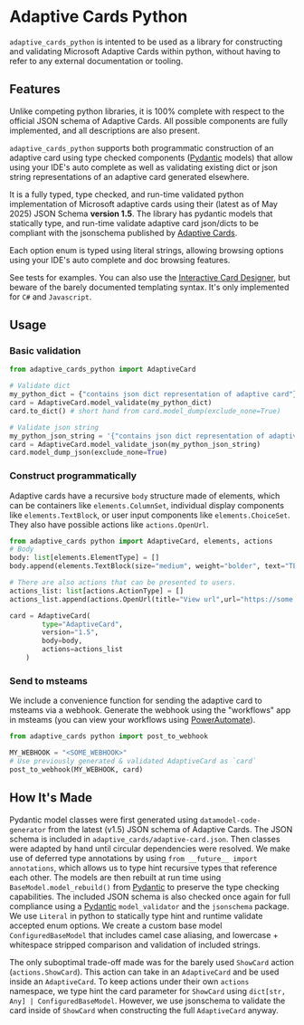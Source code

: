 # Adaptive Cards Python

`adaptive_cards_python` is intented to be used as a library for constructing and validating
Microsoft Adaptive Cards within python, without having to refer to any external documentation
or tooling.

## Features

Unlike competing python libraries, it is 100% complete with respect to the official
JSON schema of Adaptive Cards. All possible components are fully implemented, and all descriptions
are also present.

`adaptive_cards_python` supports both programmatic construction of an adaptive card using
type checked components ([Pydantic] models) that allow using your IDE's auto complete
as well as validating existing dict or json string representations of an adaptive card
generated elsewhere.

It is a fully typed, type checked, and run-time validated python implementation of
Microsoft adaptive cards using their (latest as of May 2025) JSON Schema **version 1.5**.
The library has pydantic models that statically type, and run-time validate
adaptive card json/dicts to be compliant with the jsonschema published by [Adaptive Cards].

Each option enum is typed using literal strings, allowing browsing options using your IDE's auto
complete and doc browsing features.

See tests for examples. You can also use the [Interactive Card Designer], but beware of
the barely documented templating syntax. It's only implemented for `C#` and `Javascript`.


[Adaptive Cards]: https://adaptivecards.io/
[Pydantic]: https://docs.pydantic.dev/latest/
[Interactive Card Designer]: https://adaptivecards.io/designer/


## Usage

### Basic validation

```Python
from adaptive_cards_python import AdaptiveCard

# Validate dict
my_python_dict = {"contains json dict representation of adaptive card"}
card = AdaptiveCard.model_validate(my_python_dict)
card.to_dict() # short hand from card.model_dump(exclude_none=True)

# Validate json string
my_python_json_string = '{"contains json dict representation of adaptive card"}'
card = AdaptiveCard.model_validate_json(my_python_json_string)
card.model_dump_json(exclude_none=True)
```

### Construct programmatically

Adaptive cards have a recursive `body` structure made of elements, which can be containers
like `elements.ColumnSet`, individual display components like `elements.TextBlock`,
or user input components like `elements.ChoiceSet`. They also have possible actions
like `actions.OpenUrl`.

```Python
from adaptive_cards python import AdaptiveCard, elements, actions
# Body
body: list[elements.ElementType] = []
body.append(elements.TextBlock(size="medium", weight="bolder", text="TEST TITLE"))

# There are also actions that can be presented to users.
actions_list: list[actions.ActionType] = []
actions_list.append(actions.OpenUrl(title="View url",url="https://some.url"))

card = AdaptiveCard(
        type="AdaptiveCard",
        version="1.5",
        body=body,
        actions=actions_list
    )
```

### Send to msteams

We include a convenience function for sending the adaptive card to msteams via a webhook.
Generate the webhook using the "workflows" app in msteams (you can view your workflows
using [PowerAutomate]).

```Python
from adaptive_cards python import post_to_webhook

MY_WEBHOOK = "<SOME_WEBHOOK>"
# Use previously generated & validated AdaptiveCard as `card`
post_to_webhook(MY_WEBHOOK, card)
```

[PowerAutomate]: https://make.powerautomate.com/

## How It's Made

Pydantic model classes were first generated using `datamodel-code-generator` from the latest (v1.5)
JSON schema of Adaptive Cards. The JSON schema is included in `adaptive_cards/adaptive-card.json`.
Then classes were adapted by hand until circular dependencies were resolved.
We make use of deferred type annotations by using `from __future__ import annotations`,
which allows us to type hint recursive types that reference each other. The models
are then rebuilt at run time using `BaseModel.model_rebuild()` from [Pydantic] to preserve the
type checking capabilities. The included JSON schema is also checked once again for full compliance
using a [Pydantic] `model_validator` and the `jsonschema` package. We use `Literal` in python
to statically type hint and runtime validate accepted enum options. We create a custom base model
`ConfiguredBaseModel` that includes camel case aliasing, and lowercase + whitespace stripped
comparison and validation of included strings.

The only suboptimal trade-off made was for the barely used `ShowCard` action (`actions.ShowCard`).
This action can take in an `AdaptiveCard` and be used inside an `AdaptiveCard`. To keep actions
under their own `actions` namespace, we type hint the card parameter for `ShowCard` using
`dict[str, Any] | ConfiguredBaseModel`. However, we use jsonschema to validate the card inside
of `ShowCard` when constructing the full `AdaptiveCard` anyway.
